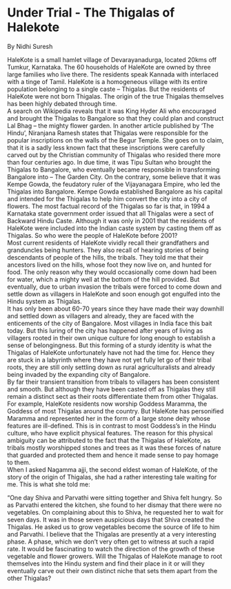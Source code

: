 # Under Trial - The Thigalas of Halekote
By Nidhi Suresh

HaleKote is a small hamlet village of Devarayanadurga, located 20kms off Tumkur, Karnataka. The 60 households of HaleKote are owned by three large families who live there. The residents speak Kannada with interlaced with a tinge of Tamil.
HaleKote is a homogeneous village with its entire population belonging to a single caste – Thigalas. But the residents of HaleKote were not born Thigalas. 
The origin of the true Thigalas themselves has been highly debated through time.   
A search on Wikipedia reveals that it was King Hyder Ali who encouraged and brought the Thigalas to Bangalore so that they could plan and construct Lal Bhag – the mighty flower garden. 
In another article published by ‘The Hindu’, Niranjana Ramesh states that Thigalas were responsible for the popular inscriptions on the walls of the Begur Temple. She goes on to claim, that it is a sadly less known fact that these inscriptions were carefully carved out by the Christian community of Thigalas who resided there more than four centuries ago. In due time, it was Tipu Sultan who brought the Thigalas to Bangalore, who eventually became responsible in transforming Bangalore into – The Garden City. 
On the contrary, some believe that it was Kempe Gowda, the feudatory ruler of the Vijayanagara Empire, who led the Thigalas into Bangalore. Kempe Gowda established Bangalore as his capital and intended for the Thigalas to help him convert the city into a city of flowers.
The most factual record of the Thigalas so far is that, in 1994 a Karnataka state government order issued that all Thigalas were a sect of Backward Hindu Caste. Although it was only in 2001 that the residents of HaleKote were included into the Indian caste system by casting them off as Thigalas.
So who were the people of HaleKote before 2001?  
Most current residents of HaleKote vividly recall their grandfathers and granduncles being hunters. They also recall of hearing stories of being descendants of people of the hills, the tribals. They told me that their ancestors lived on the hills, whose foot they now live on, and hunted for food. The only reason why they would occasionally come down had been for water, which a mighty well at the bottom of the hill provided. But eventually, due to urban invasion the tribals were forced to come down and settle down as villagers in HaleKote and soon enough got engulfed into the Hindu system as Thigalas.   
It has only been about 60-70 years since they have made their way downhill and settled down as villagers and already, they are faced with the enticements of the city of Bangalore. Most villages in India face this bait today. But this luring of the city has happened after years of living as villagers rooted in their own unique culture for long enough to establish a sense of belongingness. But this forming of a sturdy identity is what the Thigalas of HaleKote unfortunately have not had the time for. Hence they are stuck in a labyrinth where they have not yet fully let go of their tribal roots, they are still only settling down as rural agriculturalists and already being invaded by the expanding city of Bangalore.   
By far their transient transition from tribals to villagers has been consistent and smooth. But although they have been casted off as Thigalas they still remain a distinct sect as their roots differentiate them from other Thigalas. For example, HaleKote residents now worship Goddess Maramma, the Goddess of most Thigalas around the country. But HaleKote has personified Maramma and represented her in the form of a large stone deity whose features are ill-defined. This is in contrast to most Goddess’s in the Hindu culture, who have explicit physical features. The reason for this physical ambiguity can be attributed to the fact that the Thigalas of HaleKote, as tribals mostly worshipped stones and trees as it was these forces of nature that guarded and protected them and hence it made sense to pay homage to them.  
When I asked Nagamma ajji, the second eldest woman of HaleKote, of the story of the origin of Thigalas, she had a rather interesting tale waiting for me. This is what she told me:


“One day Shiva and Parvathi were sitting together and Shiva felt hungry. So as Parvathi entered the kitchen, she found to her dismay that there were no vegetables. On complaining about this to Shiva, he requested her to wait for seven days. It was in those seven auspicious days that Shiva created the Thigalas. He asked us to grow vegetables become the source of life to him and Parvathi.
I believe that the Thigalas are presently at a very interesting phase. A phase, which we don’t very often get to witness at such a rapid rate. It would be fascinating to watch the direction of the growth of these vegetable and flower growers. Will the Thigalas of HaleKote manage to root themselves into the Hindu system and find their place in it or will they eventually carve out their own distinct niche that sets them apart from the other Thigalas?


